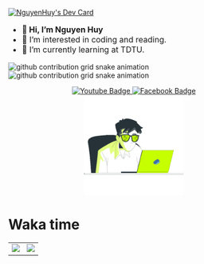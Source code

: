 <!-- in your header -->
<link rel="stylesheet" href="https://cdn.jsdelivr.net/gh/devicons/devicon@latest/devicon.min.css">

<!-- devcard -->
<a href="https://app.daily.dev/DailyDevTips"><img src="https://github.com/nguyenhuy158/nguyenhuy158/blob/main/nguyenhuy158.png" width="400" alt="NguyenHuy's Dev Card"/></a>

<!-- main -->
<ul style="font-size:16px"> 
  <li style="font-weight:bold">👋 Hi, I’m Nguyen Huy</li>
  <li>👀 I’m interested in coding and reading.</li>
  <li>🌱 I’m currently learning at TDTU.</li>
  <!-- <li>📫 How to reach me software development exactly frontend developer.</li> -->
  <!-- <li><a href="https://quaqhy.github.io/quaqhy/index.html">🔥🔥🔥My Website🔥🔥🔥</a></li> -->

</ul>

<!-- snake -->
<div>

![github contribution grid snake animation](https://raw.githubusercontent.com/nguyenhuy158/nguyenhuy158/output/github-contribution-grid-snake-dark.svg#gh-dark-mode-only)
![github contribution grid snake animation](https://raw.githubusercontent.com/nguyenhuy158/nguyenhuy158/output/github-contribution-grid-snake.svg#gh-light-mode-only)

</div>

<!-- social -->
<div id="badges" align="center">
  <!-- <a href="your-linkedin-URL">
    <img src="https://img.shields.io/badge/LinkedIn-blue?style=for-the-badge&logo=linkedin&logoColor=white" alt="LinkedIn Badge"/>
  </a> -->
  <a href="https://youtube.com/@ntqhuy2k2">
    <img src="https://img.shields.io/badge/YouTube-red?style=for-the-badge&logo=youtube&logoColor=white" alt="Youtube Badge"/>
  </a>
  <a href="https://fb.com/nguyenhuy158">
    <img src="https://img.shields.io/badge/Facebook-blue?style=for-the-badge&logo=facebook&logoColor=white" alt="Facebook Badge"/>
  </a>
</div>

<!-- language -->

<!-- see yah -->
  <!-- hey there -->
<div align="center" align>
<!-- gif -->
<img style="width: 200px; height: 200px;" src="./giphy.gif" />
  <!-- <img src="https://media.giphy.com/media/hvRJCLFzcasrR4ia7z/giphy.gif" width="30px"/> -->
</div>

<!-- <div style="font-weight:bold; width:100%; text-align:center; margin:12px;">
  See yah 👋👋👋
</div> -->

<!-- about  -->
<h1>Waka time</h1>
<!-- table -->
<table>
  <tbody>
    <tr>
      <td>
        <a href="https://github.com/nguyenhuy158">
          <img src="https://github-readme-stats.vercel.app/api?username=nguyenhuy158&show_icons=true&theme=transparent"/>
        </a>
      </td>
      <td>
        <a href="https://github.com/nguyenhuy158">
          <img src="https://github-readme-stats.vercel.app/api/wakatime?username=nguyenhuy158&layout=compact&langs_count=8&theme=transparent"/>
        </a>
      </td>
    </tr>
  </tbody>
</table>



<!-- h2 -->
<!-- <h2>My 💖 repo</h2> -->
<!-- table -->
<!-- <table>
  <tbody>
    <tr>
      <td>
        <a href="">
          <img src="https://github-readme-stats.vercel.app/api/pin/?username=nguyenhuy158&repo=CustomAnimation&theme=transparent" />
        </a>
      </td>
      <td>
        <a href="">
          <img src="https://github-readme-stats.vercel.app/api/pin/?username=nguyenhuy158&repo=weather-action-git&theme=transparent" />
        </a>
      </td>
    </tr>
    &nbsp;

    &nbsp;
    <tr>
      <td>
        <a href="">
          <img src="https://github-readme-stats.vercel.app/api/pin/?username=nguyenhuy158&repo=QuanLyXiNghiepMay&theme=transparent" />
        </a>
      </td>
      <td>
        <a href="">
          <img src="https://github-readme-stats.vercel.app/api/pin/?username=nguyenhuy158&repo=25m&theme=transparent" />
        </a>
      </td>
    </tr>
  </tbody>
</table> -->

